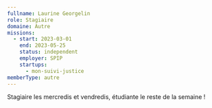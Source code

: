 ```yaml
---
fullname: Laurine Georgelin
role: Stagiaire
domaine: Autre
missions:
  - start: 2023-03-01
    end: 2023-05-25
    status: independent
    employer: SPIP
    startups:
      - mon-suivi-justice
memberType: autre
---
```

Stagiaire les mercredis et vendredis, étudiante le reste de la semaine !